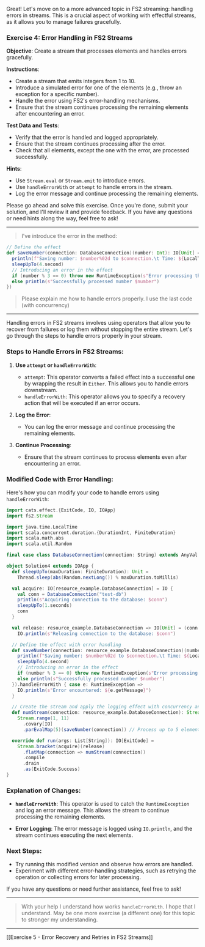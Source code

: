 Great! Let's move on to a more advanced topic in FS2 streaming: handling errors in streams. This is a crucial aspect of working with effectful streams, as it allows you to manage failures gracefully.

### Exercise 4: Error Handling in FS2 Streams

**Objective**: Create a stream that processes elements and handles errors gracefully.

**Instructions**:
- Create a stream that emits integers from 1 to 10.
- Introduce a simulated error for one of the elements (e.g., throw an exception for a specific number).
- Handle the error using FS2's error-handling mechanisms.
- Ensure that the stream continues processing the remaining elements after encountering an error.

**Test Data and Tests**:
- Verify that the error is handled and logged appropriately.
- Ensure that the stream continues processing after the error.
- Check that all elements, except the one with the error, are processed successfully.

**Hints**:
- Use `Stream.eval` or `Stream.emit` to introduce errors.
- Use `handleErrorWith` or `attempt` to handle errors in the stream.
- Log the error message and continue processing the remaining elements.

Please go ahead and solve this exercise. Once you're done, submit your solution, and I'll review it and provide feedback. If you have any questions or need hints along the way, feel free to ask!

---

> I've introduce the error in the method:
```scala
// Define the effect
def saveNumber(connection: DatabaseConnection)(number: Int): IO[Unit] = IO({
  println(f"Saving number: $number%02d to $connection.\t Time: ${LocalTime.now()}")
  sleepUpTo(4.second)
  // Introducing an error in the effect
  if (number % 3 == 0) throw new RuntimeException(s"Error processing the number $number")
  else println(s"Successfully processed number $number")
})
```

> Please explain me how to handle errors properly. I use the last code (with concurrency)

---

Handling errors in FS2 streams involves using operators that allow you to recover from failures or log them without stopping the entire stream. Let's go through the steps to handle errors properly in your stream.

### Steps to Handle Errors in FS2 Streams:

1. **Use `attempt` or `handleErrorWith`**:
   - `attempt`: This operator converts a failed effect into a successful one by wrapping the result in `Either`. This allows you to handle errors downstream.
   - `handleErrorWith`: This operator allows you to specify a recovery action that will be executed if an error occurs.

2. **Log the Error**:
   - You can log the error message and continue processing the remaining elements.

3. **Continue Processing**:
   - Ensure that the stream continues to process elements even after encountering an error.

### Modified Code with Error Handling:

Here's how you can modify your code to handle errors using `handleErrorWith`:

```scala
import cats.effect.{ExitCode, IO, IOApp}
import fs2.Stream

import java.time.LocalTime
import scala.concurrent.duration.{DurationInt, FiniteDuration}
import scala.math.abs
import scala.util.Random

final case class DatabaseConnection(connection: String) extends AnyVal

object Solution4 extends IOApp {
  def sleepUpTo(maxDuration: FiniteDuration): Unit =
    Thread.sleep(abs(Random.nextLong()) % maxDuration.toMillis)

  val acquire: IO[resource_example.DatabaseConnection] = IO {
    val conn = DatabaseConnection("test-db")
    println(s"Acquiring connection to the database: $conn")
    sleepUpTo(1.seconds)
    conn
  }

  val release: resource_example.DatabaseConnection => IO[Unit] = (conn: resource_example.DatabaseConnection) =>
    IO.println(s"Releasing connection to the database: $conn")

  // Define the effect with error handling
  def saveNumber(connection: resource_example.DatabaseConnection)(number: Int): IO[Unit] = IO({
    println(f"Saving number: $number%02d to $connection.\t Time: ${LocalTime.now()}")
    sleepUpTo(4.second)
    // Introducing an error in the effect
    if (number % 3 == 0) throw new RuntimeException(s"Error processing the number $number")
    else println(s"Successfully processed number $number")
  }).handleErrorWith { case e: RuntimeException =>
    IO.println(s"Error encountered: ${e.getMessage}")
  }

  // Create the stream and apply the logging effect with concurrency and error handling
  def numStream(connection: resource_example.DatabaseConnection): Stream[IO, Unit] =
    Stream.range(1, 11)
      .covary[IO]
      .parEvalMap(5)(saveNumber(connection)) // Process up to 5 elements concurrently

  override def run(args: List[String]): IO[ExitCode] =
    Stream.bracket(acquire)(release)
      .flatMap(connection => numStream(connection))
      .compile
      .drain
      .as(ExitCode.Success)
}
```

### Explanation of Changes:

- **`handleErrorWith`**: This operator is used to catch the `RuntimeException` and log an error message. This allows the stream to continue processing the remaining elements.

- **Error Logging**: The error message is logged using `IO.println`, and the stream continues executing the next elements.

### Next Steps:

- Try running this modified version and observe how errors are handled.
- Experiment with different error-handling strategies, such as retrying the operation or collecting errors for later processing.

If you have any questions or need further assistance, feel free to ask!

---

> With your help I understand how works `handleErrorWith`. I hope that I understand. May be one more exercise (a different one) for this topic to stronger my understanding. 

---

[[Exercise 5 - Error Recovery and Retries in FS2 Streams]]